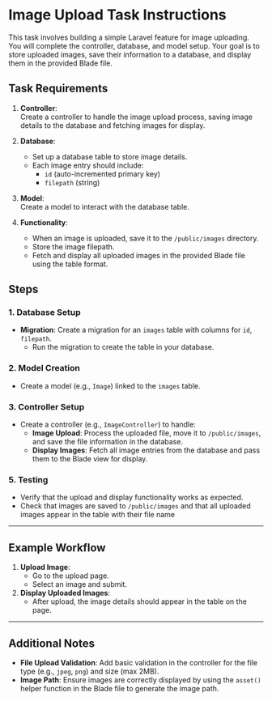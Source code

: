 # Image Upload Task Instructions

This task involves building a simple Laravel feature for image uploading. You will complete the controller, database, and model setup. Your goal is to store uploaded images, save their information to a database, and display them in the provided Blade file.

## Task Requirements

1. **Controller**:  
   Create a controller to handle the image upload process, saving image details to the database and fetching images for display.

2. **Database**:
    - Set up a database table to store image details.
    - Each image entry should include:
        - `id` (auto-incremented primary key)
        - `filepath` (string)
3. **Model**:  
   Create a model to interact with the database table.

4. **Functionality**:
    - When an image is uploaded, save it to the `/public/images` directory.
    - Store the image filepath.
    - Fetch and display all uploaded images in the provided Blade file using the table format.

## Steps

### 1. Database Setup

-   **Migration**: Create a migration for an `images` table with columns for `id`, `filepath`.
    -   Run the migration to create the table in your database.

### 2. Model Creation

-   Create a model (e.g., `Image`) linked to the `images` table.

### 3. Controller Setup

-   Create a controller (e.g., `ImageController`) to handle:
    -   **Image Upload**: Process the uploaded file, move it to `/public/images`, and save the file information in the database.
    -   **Display Images**: Fetch all image entries from the database and pass them to the Blade view for display.

### 5. Testing

-   Verify that the upload and display functionality works as expected.
-   Check that images are saved to `/public/images` and that all uploaded images appear in the table with their file name

---

## Example Workflow

1. **Upload Image**:
    - Go to the upload page.
    - Select an image and submit.
2. **Display Uploaded Images**:
    - After upload, the image details should appear in the table on the page.

---

## Additional Notes

-   **File Upload Validation**: Add basic validation in the controller for the file type (e.g., `jpeg`, `png`) and size (max 2MB).
-   **Image Path**: Ensure images are correctly displayed by using the `asset()` helper function in the Blade file to generate the image path.
